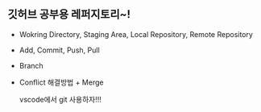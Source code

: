 ## 깃허브 공부용 레퍼지토리~!

- Wokring Directory, Staging Area, Local Repository, Remote Repository
- Add, Commit, Push, Pull
- Branch
- Conflict 해결방법 + Merge


    <title>이건 새로운 기능이다</title>

    <p>vscode에서 git 사용하자!!!</p>

